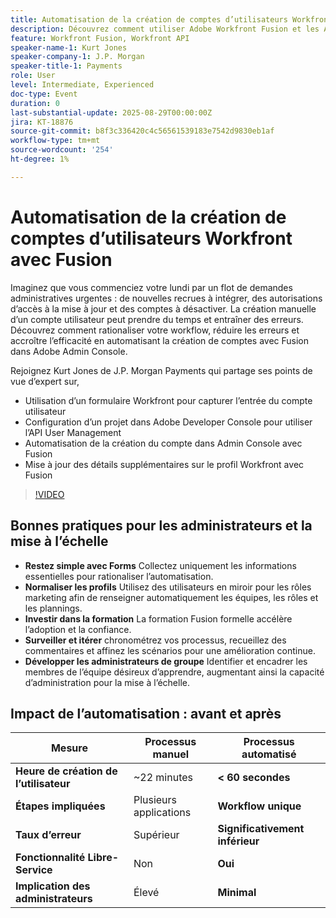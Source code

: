 ```yaml
---
title: Automatisation de la création de comptes d’utilisateurs Workfront avec Fusion
description: Découvrez comment utiliser Adobe Workfront Fusion et les API pour automatiser la création de comptes d’utilisateurs, réduire le temps de configuration de 22 minutes à moins de 60 secondes et améliorer l’efficacité.
feature: Workfront Fusion, Workfront API
speaker-name-1: Kurt Jones
speaker-company-1: J.P. Morgan
speaker-title-1: Payments
role: User
level: Intermediate, Experienced
doc-type: Event
duration: 0
last-substantial-update: 2025-08-29T00:00:00Z
jira: KT-18876
source-git-commit: b8f3c336420c4c56561539183e7542d9830eb1af
workflow-type: tm+mt
source-wordcount: '254'
ht-degree: 1%

---
```



# Automatisation de la création de comptes d’utilisateurs Workfront avec Fusion

Imaginez que vous commenciez votre lundi par un flot de demandes administratives urgentes : de nouvelles recrues à intégrer, des autorisations d’accès à la mise à jour et des comptes à désactiver. La création manuelle d’un compte utilisateur peut prendre du temps et entraîner des erreurs. Découvrez comment rationaliser votre workflow, réduire les erreurs et accroître l’efficacité en automatisant la création de comptes avec Fusion dans Adobe Admin Console.

Rejoignez Kurt Jones de J.P. Morgan Payments qui partage ses points de vue d’expert sur,

* Utilisation d’un formulaire Workfront pour capturer l’entrée du compte utilisateur
* Configuration d’un projet dans Adobe Developer Console pour utiliser l’API User Management
* Automatisation de la création du compte dans Admin Console avec Fusion
* Mise à jour des détails supplémentaires sur le profil Workfront avec Fusion

>[!VIDEO](https://video.tv.adobe.com/v/3471496/?learn=on&enablevpops)

## Bonnes pratiques pour les administrateurs et la mise à l’échelle

* **Restez simple avec Forms** Collectez uniquement les informations essentielles pour rationaliser l’automatisation.
* **Normaliser les profils** Utilisez des utilisateurs en miroir pour les rôles marketing afin de renseigner automatiquement les équipes, les rôles et les plannings.
* **Investir dans la formation** La formation Fusion formelle accélère l’adoption et la confiance.
* **Surveiller et itérer** chronométrez vos processus, recueillez des commentaires et affinez les scénarios pour une amélioration continue.
* **Développer les administrateurs de groupe** Identifier et encadrer les membres de l’équipe désireux d’apprendre, augmentant ainsi la capacité d’administration pour la mise à l’échelle.

## Impact de l’automatisation : avant et après

| **Mesure** | **Processus manuel** | **Processus automatisé** |
|-------------------------------|--------------------|-------------------------|
| **Heure de création de l’utilisateur** | ~22 minutes | **&lt; 60 secondes** |
| **Étapes impliquées** | Plusieurs applications | **Workflow unique** |
| **Taux d’erreur** | Supérieur | **Significativement inférieur** |
| **Fonctionnalité Libre-Service** | Non | **Oui** |
| **Implication des administrateurs** | Élevé | **Minimal** |